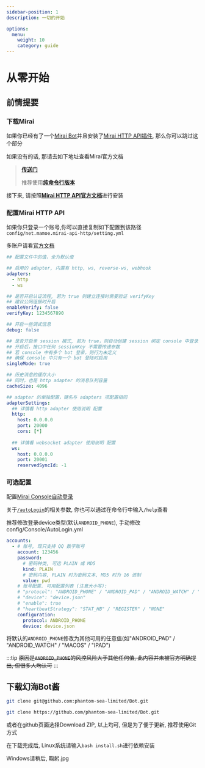 ```yaml
---
sidebar-position: 1
description: 一切的开始

options:
  menu:
    weight: 10
    category: guide
---
```


# 从零开始

## 前情提要

### 下载Mirai

如果你已经有了一个[Mirai Bot](https://docs.mirai.mamoe.net/)并且安装了[Mirai HTTP API插件](https://docs.mirai.mamoe.net/mirai-api-http/), 那么你可以跳过这个部分

如果没有的话, 那请去如下地址查看Mirai官方文档

> [**传送门**](https://docs.mirai.mamoe.net/UserManual.html#%E5%90%AF%E5%8A%A8-mirai)
>
> 推荐使用[**纯命令行版本**](https://docs.mirai.mamoe.net/ConsoleTerminal.html#%E5%AE%89%E8%A3%85)

接下来, 请按照[**Mirai HTTP API官方文档**](https://docs.mirai.mamoe.net/mirai-api-http/#%E4%BD%BF%E7%94%A8-mirai-console-loader-%E5%AE%89%E8%A3%85mirai-api-http)进行安装

### 配置Mirai HTTP API

如果你只登录一个账号,你可以直接复制如下配置到该路径`config/net.mamoe.mirai-api-http/setting.yml`

多账户请看[官方文档](https://docs.mirai.mamoe.net/mirai-api-http/#setting-yml-%E6%A8%A1%E6%9D%BF)
```yml
## 配置文件中的值，全为默认值

## 启用的 adapter, 内置有 http, ws, reverse-ws, webhook
adapters:
  - http
  - ws

## 是否开启认证流程, 若为 true 则建立连接时需要验证 verifyKey
## 建议公网连接时开启
enableVerify: false
verifyKey: 1234567890

## 开启一些调式信息
debug: false

## 是否开启单 session 模式, 若为 true，则自动创建 session 绑定 console 中登录的 bot
## 开启后，接口中任何 sessionKey 不需要传递参数
## 若 console 中有多个 bot 登录，则行为未定义
## 确保 console 中只有一个 bot 登陆时启用
singleMode: true

## 历史消息的缓存大小
## 同时，也是 http adapter 的消息队列容量
cacheSize: 4096

## adapter 的单独配置，键名与 adapters 项配置相同
adapterSettings:
  ## 详情看 http adapter 使用说明 配置
  http:
    host: 0.0.0.0
    port: 20000
    cors: [*]
  
  ## 详情看 websocket adapter 使用说明 配置
  ws:
    host: 0.0.0.0
    port: 20001
    reservedSyncId: -1
```

### 可选配置

配置[Mirai Console自动登录](https://docs.mirai.mamoe.net/ConsoleTerminal.html#%E8%87%AA%E5%8A%A8%E7%99%BB%E5%BD%95)

关于[`/autoLogin`](https://docs.mirai.mamoe.net/console/BuiltInCommands.html#autologincommand)的相关参数, 你也可以通过在命令行中输入`/help`查看

推荐修改登录device类型(默认`ANDROID_PHONE`), 手动修改config/Console/AutoLogin.yml

```yml
accounts: 
  - # 账号, 现只支持 QQ 数字账号
    account: 123456
    password: 
      # 密码种类, 可选 PLAIN 或 MD5
      kind: PLAIN
      # 密码内容, PLAIN 时为密码文本, MD5 时为 16 进制
      value: pwd
    # 账号配置. 可用配置列表 (注意大小写):
    # "protocol": "ANDROID_PHONE" / "ANDROID_PAD" / "ANDROID_WATCH" / "MACOS" / "IPAD"
    # "device": "device.json"
    # "enable": true
    # "heartbeatStrategy": "STAT_HB" / "REGISTER" / "NONE"
    configuration: 
      protocol: ANDROID_PHONE
      device: device.json
```

将默认的`ANDROID_PHONE`修改为其他可用的任意值(如"ANDROID_PAD" / "ANDROID_WATCH" / "MACOS" / "IPAD")

:::tip
~~原因是`ANDROID_PHONE`的风控风险大于其他任何值, 此内容并未被官方明确提出, 但很多人均认可~~
:::


## 下载幻海Bot酱

```bash 
git clone git@github.com:phantom-sea-limited/Bot.git
```

```bash
git clone https://github.com/phantom-sea-limited/Bot.git
```

或者在github页面选择Download ZIP, 以上均可, 但是为了便于更新, 推荐使用Git方式

在下载完成后, Linux系统请输入```bash install.sh```进行依赖安装

Windows请稍后, 鞠躬.jpg